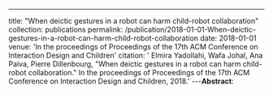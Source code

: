 ---
title: "When deictic gestures in a robot can harm child-robot collaboration"
collection: publications
permalink: /publication/2018-01-01-When-deictic-gestures-in-a-robot-can-harm-child-robot-collaboration
date: 2018-01-01
venue: 'In the proceedings of Proceedings of the 17th ACM Conference on Interaction Design and Children'
citation: ' Elmira Yadollahi,  Wafa Johal,  Ana Paiva,  Pierre Dillenbourg, &quot;When deictic gestures in a robot can harm child-robot collaboration.&quot; In the proceedings of Proceedings of the 17th ACM Conference on Interaction Design and Children, 2018.'
---**Abstract**: